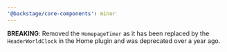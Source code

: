 ```yaml
---
'@backstage/core-components': minor
---
```


**BREAKING**: Removed the `HomepageTimer` as it has been replaced by the `HeaderWorldClock` in the Home plugin and was deprecated over a year ago.
